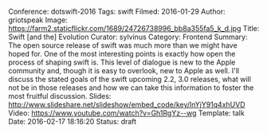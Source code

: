 Conference: dotswift-2016
Tags: swift
Filmed: 2016-01-29
Author: griotspeak
Image: https://farm2.staticflickr.com/1689/24726738996_bb8a355fa5_k_d.jpg
Title: Swift [and the] Evolution
Curator: sylvinus
Category: Frontend
Summary: The open source release of swift was much more than we might have hoped for. One of the most interesting points is exactly how open the process of shaping swift is. This level of dialogue is new to the Apple community and, though it is easy to overlook, new to Apple as well. I'll discuss the stated goals of the swift upcoming 2.2, 3.0 releases, what will not be in those releases and how we can take this information to foster the most fruitful discussion.
Slides: http://www.slideshare.net/slideshow/embed_code/key/lnYjY91q4xhUVD
Video: https://www.youtube.com/watch?v=Gh1RgYz--wg
Template: talk
Date: 2016-02-17 18:16:20
Status: draft